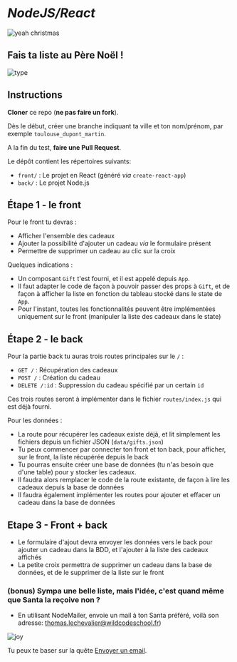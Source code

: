 # *NodeJS/React*

![yeah christmas](https://media.giphy.com/media/11EjiLDatd0syA/giphy.gif)

## Fais ta liste au Père Noël !

![type](https://media.giphy.com/media/RRerwvHrb0nxm/giphy.gif)

## Instructions

**Cloner** ce repo (**ne pas faire un fork**).

Dès le début, créer une branche indiquant ta ville et ton nom/prénom, par exemple `toulouse_dupont_martin`.

A la fin du test, **faire une Pull Request**. 

Le dépôt contient les répertoires suivants:
* `front/` : Le projet en React (généré _via_ `create-react-app`)
* `back/` : Le projet Node.js

## Étape 1 - le front

Pour le front tu devras :
* Afficher l'ensemble des cadeaux
* Ajouter la possibilité d'ajouter un cadeau _via_ le formulaire présent
* Permettre de supprimer un cadeau au clic sur la croix

Quelques indications :
* Un composant `Gift` t'est fourni, et il est appelé depuis `App`.
* Il faut adapter le code de façon à pouvoir passer des props à `Gift`, et de façon à afficher la liste en fonction du tableau stocké dans le state de `App`.
* Pour l'instant, toutes les fonctionnalités peuvent être implémentées uniquement sur le front (manipuler la liste des cadeaux dans le state)

## Étape 2 - le back

Pour la partie back tu auras trois routes principales sur le `/` : 

* `GET /` : Récupération des cadeaux
* `POST /` : Création du cadeau 
* `DELETE /:id` : Suppression du cadeau spécifié par un certain `id`

Ces trois routes seront à implémenter dans le fichier `routes/index.js` qui est déjà fourni.

Pour les données :
* La route pour récupérer les cadeaux existe déjà, et lit simplement les fichiers depuis un fichier JSON (`data/gifts.json`)
* Tu peux commencer par connecter ton front et ton back, pour afficher, sur le front, la liste récupérée depuis le back
* Tu pourras ensuite créer une base de données (tu n'as besoin que d'une table) pour y stocker les cadeaux.
* Il faudra alors remplacer le code de la route existante, de façon à lire les cadeaux depuis la base de données
* Il faudra également implémenter les routes pour ajouter et effacer un cadeau dans la base de données

## Etape 3 - Front + back

* Le formulaire d'ajout devra envoyer les données vers le back pour ajouter un cadeau dans la BDD, et l'ajouter à la liste des cadeaux affichés
* La petite croix permettra de supprimer un cadeau dans la base de données, et de le supprimer de la liste sur le front

### (bonus) Sympa une belle liste, mais l'idée, c'est quand même que Santa la reçoive non ?
  
* En utilisant NodeMailer, envoie un mail à ton Santa préféré, voilà son adresse: thomas.lechevalier@wildcodeschool.fr)

![joy](https://media.giphy.com/media/26n62j7cS0aZOYCu4/giphy.gif)

Tu peux te baser sur la quête [Envoyer un email](https://odyssey.wildcodeschool.com/quests/124).
